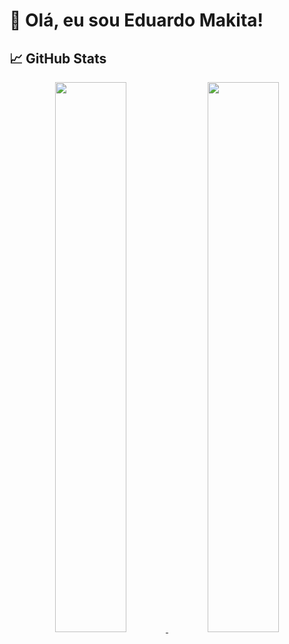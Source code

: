 # 👋 Olá, eu sou Eduardo Makita!
## 📈 GitHub Stats
<div align="center">
  <a href="https://github.com/makitayukio">
  <img class="img" width="47.5%" src="https://github-readme-stats.vercel.app/api?username=makitayukio&show_icons=true&count_private=true&theme=dark&bg_color=00000000&title_color=8F00FF&icon_color=8F00FF&text_color=c9d1d9&border_color=21262d&include_all_commits=true"/>
  <img class="img" width="47.5%" src="https://github-readme-stats.vercel.app/api/top-langs/?username=makitayukio&layout=compact&langs_count=7&theme=dark&bg_color=00000000&title_color=8F00FF&icon_color=8F00FF&text_color=c9d1d9&border_color=21262d"/>
<div/>
